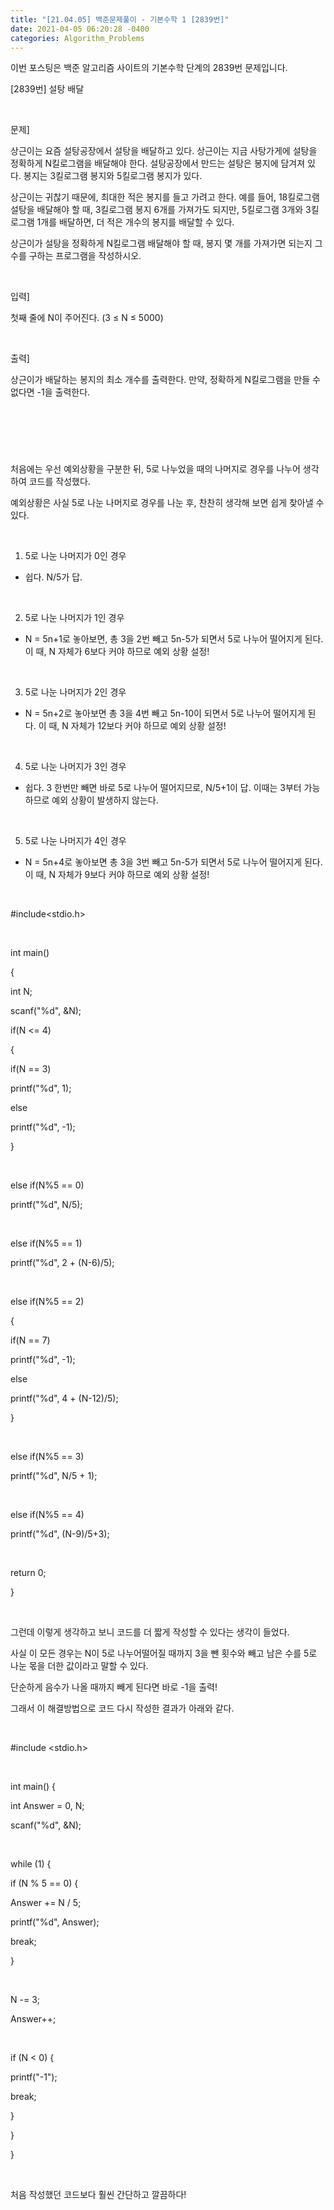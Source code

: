 ```yaml
---
title: "[21.04.05] 백준문제풀이 - 기본수학 1 [2839번]"
date: 2021-04-05 06:20:28 -0400
categories: Algorithm_Problems
---
```


이번 포스팅은 백준 알고리즘 사이트의 기본수학 단계의 2839번 문제입니다.    


[2839번] 설탕 배달

​

문제]

상근이는 요즘 설탕공장에서 설탕을 배달하고 있다. 상근이는 지금 사탕가게에 설탕을 정확하게 N킬로그램을 배달해야 한다. 설탕공장에서 만드는 설탕은 봉지에 담겨져 있다. 봉지는 3킬로그램 봉지와 5킬로그램 봉지가 있다.

상근이는 귀찮기 때문에, 최대한 적은 봉지를 들고 가려고 한다. 예를 들어, 18킬로그램 설탕을 배달해야 할 때, 3킬로그램 봉지 6개를 가져가도 되지만, 5킬로그램 3개와 3킬로그램 1개를 배달하면, 더 적은 개수의 봉지를 배달할 수 있다.

상근이가 설탕을 정확하게 N킬로그램 배달해야 할 때, 봉지 몇 개를 가져가면 되는지 그 수를 구하는 프로그램을 작성하시오.

​

입력]

첫째 줄에 N이 주어진다. (3 ≤ N ≤ 5000)

​

출력]

상근이가 배달하는 봉지의 최소 개수를 출력한다. 만약, 정확하게 N킬로그램을 만들 수 없다면 -1을 출력한다.

​
-
​

처음에는 우선 예외상황을 구분한 뒤, 5로 나누었을 때의 나머지로 경우를 나누어 생각하여 코드를 작성했다.

예외상황은 사실 5로 나눈 나머지로 경우를 나눈 후, 찬찬히 생각해 보면 쉽게 찾아낼 수 있다.

​

1. 5로 나눈 나머지가 0인 경우

- 쉽다. N/5가 답.

​

2. 5로 나눈 나머지가 1인 경우 

- N = 5n+1로 놓아보면, 총 3을 2번 빼고 5n-5가 되면서 5로 나누어 떨어지게 된다. 이 때, N 자체가 6보다 커야 하므로 예외 상황 설정!

​

3. 5로 나눈 나머지가 2인 경우

- N = 5n+2로 놓아보면 총 3을 4번 빼고 5n-10이 되면서 5로 나누어 떨어지게 된다. 이 때, N 자체가 12보다 커야 하므로 예외 상황 설정!

​

4. 5로 나눈 나머지가 3인 경우

- 쉽다. 3 한번만 빼면 바로 5로 나누어 떨어지므로, N/5+1이 답. 이때는 3부터 가능하므로 예외 상황이 발생하지 않는다.

​

5. 5로 나눈 나머지가 4인 경우

- N = 5n+4로 놓아보면 총 3을 3번 빼고 5n-5가 되면서 5로 나누어 떨어지게 된다. 이 때, N 자체가 9보다 커야 하므로 예외 상황 설정!

​

#include<stdio.h>

​

int main()

{

int N;

scanf("%d", &N);

if(N <= 4)

{

if(N == 3)

printf("%d", 1);

else

printf("%d", -1);

}

​

else if(N%5 == 0)

printf("%d", N/5);

​

else if(N%5 == 1)

printf("%d", 2 + (N-6)/5);

​

else if(N%5 == 2)

{

if(N == 7)

printf("%d", -1);

else

printf("%d", 4 + (N-12)/5);

}

​

else if(N%5 == 3)

printf("%d", N/5 + 1);

​

else if(N%5 == 4)

printf("%d", (N-9)/5+3);

​

return 0;

}

​

그런데 이렇게 생각하고 보니 코드를 더 짧게 작성할 수 있다는 생각이 들었다.

사실 이 모든 경우는 N이 5로 나누어떨어질 때까지 3을 뺀 횟수와 빼고 남은 수를 5로 나눈 몫을 더한 값이라고 말할 수 있다.

단순하게 음수가 나올 때까지 빼게 된다면 바로 -1을 출력!

그래서 이 해결방법으로 코드 다시 작성한 결과가 아래와 같다.

​

#include <stdio.h>

​

int main() {

int Answer = 0, N;

scanf("%d", &N);

​

while (1) {

if (N % 5 == 0) {

Answer += N / 5;

printf("%d", Answer);

break;

}

​

N -= 3;

Answer++;

​

if (N < 0) {

printf("-1");

break;

}

}

}

​

처음 작성했던 코드보다 훨씬 간단하고 깔끔하다!
